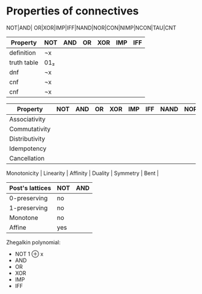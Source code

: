 # Properties of connectives

NOT|AND| OR|XOR|IMP|IFF|NAND|NOR|CON|NIMP|NCON|TAU|CNT


Property        | NOT   | AND | OR  | XOR | IMP | IFF
----------------|-------|-----|-----|-----|-----|-----
definition      | ¬x    | 
truth table     | 01₂   | 
dnf             | ¬x    | 
cnf             | ¬x    | 
cnf             | ¬x    | 


Property      |NOT|AND| OR|XOR|IMP|IFF|NAND|NOR|CON|NIMP|NCON
--------------|---|---|---|---|---|---|----|---|---|----|-----
Associativity |   |   |   |   |   |   |    |   |   |    |     
Commutativity |   |   |   |   |   |   |    |   |   |    |     
Distributivity|
Idempotency   |
Cancellation  |



Monotonicity  |
Linearity     |
Affinity      |
Duality       |
Symmetry      |
Bent          |


Post's lattices | NOT | AND
----------------|-----|------
0-preserving    | no  |
1-preserving    | no  |
Monotone        | no  |
Affine          | yes |


Zhegalkin polynomial:

- NOT   1 ⊕ x
- AND   
- OR    
- XOR   
- IMP   
- IFF   
